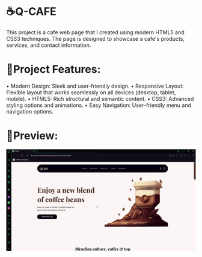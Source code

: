# ☕Q-CAFE
This project is a cafe web page that I created using modern HTML5 and CSS3 techniques. The page is designed to showcase a cafe's products, services, and contact information.

# 🎯Project Features:
• Modern Design: Sleek and user-friendly design.
• Responsive Layout: Flexible layout that works seamlessly on all devices (desktop, tablet, mobile).
• HTML5: Rich structural and semantic content.
• CSS3: Advanced styling options and animations.
• Easy Navigation: User-friendly menu and navigation options.

# 📼Preview:
![](./QCafe.gif)

